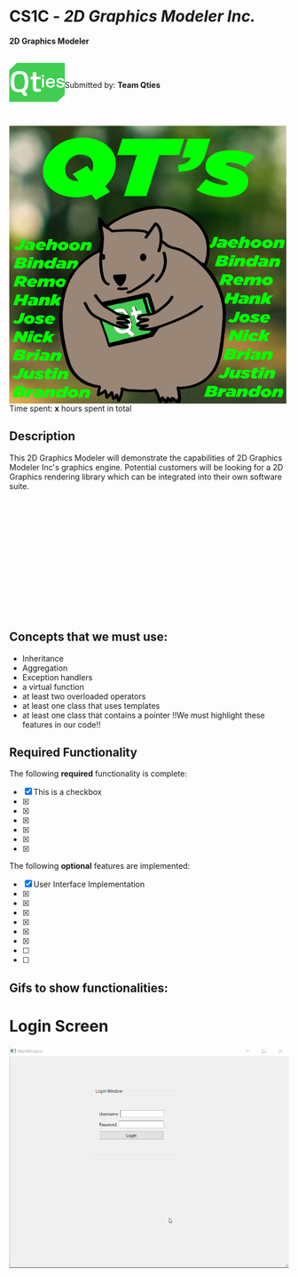 # CS1C - *2D Graphics Modeler Inc.*

**2D Graphics Modeler**
<br>
<br>

<img src="https://github.com/hoonman/qties/blob/main/miscFolder/qtLogo.png" data-canonical-src="https://github.com/hoonman/qties/blob/main/miscFolder/qtLogo.png" width="100" height="70" align="left"/>
<br>

Submitted by: **Team Qties**
<br>
<br>
<br>
<br>



<img src="https://github.com/hoonman/qties/blob/main/miscFolder/QTsLogo.jpg" data-canonical-src="https://github.com/hoonman/qties/blob/main/QTsLogo.jpg" width="500" height="500" align = "left"/>

Time spent: **x** hours spent in total
## Description

This 2D Graphics Modeler will demonstrate the capabilities of 2D Graphics Modeler Inc's graphics engine.
Potential customers will be looking for a 2D Graphics rendering library which can be integrated into their own software suite.
<br>
<br>
<br>
<br>
<br>
<br>
<br>
<br>
<br>
<br>
<br>
<br>
<br>
<br>

## Concepts that we must use:

* Inheritance
* Aggregation
* Exception handlers
* a virtual function
* at least two overloaded operators
* at least one class that uses templates
* at least one class that contains a pointer
!!We must highlight these features in our code!!

## Required Functionality

The following **required** functionality is complete:

* [x] This is a checkbox
* [x] 
* [x] 
* [x] 
* [x] 
* [x] 
* [x] 

The following **optional** features are implemented:

* [x] User Interface Implementation
* [x] 
* [x] 
* [x] 
* [x] 
* [x] 
* [x] 
* [ ] 
* [ ] 

## Gifs to show functionalities:
# Login Screen
![](https://github.com/hoonman/qties/blob/main/miscFolder/gif_files/login_screen.gif)
